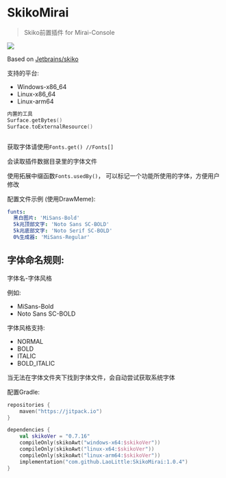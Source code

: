 # SkikoMirai
> Skiko前置插件 for Mirai-Console

[![](https://jitpack.io/v/LaoLittle/SkikoMirai.svg)](https://jitpack.io/#LaoLittle/SkikoMirai)

Based on [Jetbrains/skiko](https://github.com/JetBrains/skiko)

支持的平台:
- Windows-x86_64
- Linux-x86_64
- Linux-arm64

```kotlin
内置的工具
Surface.getBytes()
Surface.toExternalResource()



```

获取字体请使用`Fonts.get() //Fonts[]`

会读取插件数据目录里的字体文件

使用拓展中缀函数`Fonts.usedBy()`，
可以标记一个功能所使用的字体，方便用户修改

配置文件示例 (使用DrawMeme):
```yaml
funts: 
  黑白图片: 'MiSans-Bold'
  5k兆顶部文字: 'Noto Sans SC-BOLD'
  5k兆底部文字: 'Noto Serif SC-BOLD'
  0%生成器: 'MiSans-Regular'
```

## 字体命名规则: 
字体名-字体风格

例如:
- MiSans-Bold
- Noto Sans SC-BOLD

字体风格支持: 
- NORMAL
- BOLD
- ITALIC
- BOLD_ITALIC

当无法在字体文件夹下找到字体文件，会自动尝试获取系统字体

配置Gradle: 
```kotlin
repositories {
    maven("https://jitpack.io")
}

dependencies {
    val skikoVer = "0.7.16"
    compileOnly(skikoAwt("windows-x64:$skikoVer"))
    compileOnly(skikoAwt("linux-x64:$skikoVer"))
    compileOnly(skikoAwt("linux-arm64:$skikoVer"))
    implementation("com.github.LaoLittle:SkikoMirai:1.0.4")
}
```